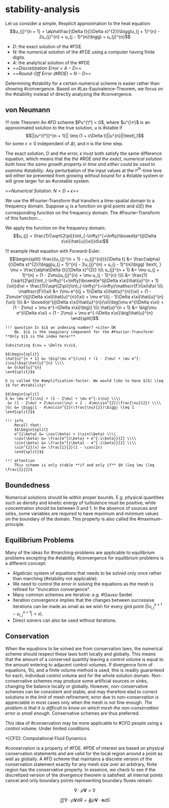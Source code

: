 # stability-analysis

Let us consider a simple, #explicit approximation to the heat equation: $$u_{j}^{n + 1} = \alpha\frac{\Delta t}{(\Delta x)^{2}}\bigg(u_{j + 1}^{n} - 2u_{j}^{n} + u_{j - 1}^{n}\bigg) + u_{j}^{n}$$

- $D$: the exact solution of the #FDE.
- $N$: the numerical solution of the #FDE using a computer having finite digits.
- $A$: the analytical solution of the #PDE
- ==*Discretization Error = $A - D$*==
- ==*Round-Off Error (#ROE) = $N - D$*==

Determining #stability for a certain numerical scheme is easier rather than showing #convergence. Based on #Lax-Equivalence-Theorem, we focus on the #stability instead of directly analyzing the #convergence.

## von Neumann
!!! note Theorem
	An #FD scheme $Pu^{\*} = 0$, where $u^{\*}$ is an approximated solution to the true solution, $u$ is #stable if $$||{u^{\*}}^{n + 1}|| \leq (1 + c\Delta t)||u^{n}||\text{,}$$ for some $c \geq 0$ independent of $\Delta t$, and $n$ is the time step.

The exact solution, $D$ and the error, $\epsilon$ must both satisfy the same difference equation, which means that the *the #ROE and the exact, numerical solution both have the same growth property in time and either could be used to examine #stability*. Any perturbation of the input values at the $n^{th}$-time leve will either be prevented from growing without bound for a #stable system or will grow larger for an #unstable system.

==*Numerical Solution: $N = D + \epsilon$*==

We use the #Fourier-Transform that transfers a time-spatial domain to a frequency domain. Suppose $u_{j}$ is a function on grid points and $\hat{u}(\xi)$ the corresponding function on the frequency domain. The #Fourier-Transform of this function:...

We apply the function on the frequency domain: $$u_{j} = \frac{1}{\sqrt{2\pi}}\int_{-\infty}^{+\infty}\boxed{e^{ij\Delta x\xi}\hat{u}(\xi)}d\xi$$

!!! example Heat equation with Forward-Euler.
	$$\begin{split}
	\frac{(u_{j}^{n + 1} - u_{j}^{n})}{\Delta t} &= \frac{\alpha}{(\Delta x)^{2}}\bigg(u_{j + 1}^{n} - 2u_{j}^{n} + u_{j - 1}^{n}\bigg) \text{, } \mu = \frac{\alpha\Delta t}{(\Delta x)^{2}} \\\\
	u_{j}^{n + 1} &= \mu u_{j + 1}^{n} + (1 - 2\mu)u_{j}^{n} + \mu u_{j - 1}^{n} \\\\
	 &= \frac{1}{\sqrt{2\pi}}\int_{-\infty}^{+\infty}\boxed{e^{ij\Delta x\xi}\hat{u}^{n + 1}(\xi)}d\xi = \frac{1}{\sqrt{2\pi}}\int_{-\infty}^{+\infty}\mathscr{F}(\xi)d\xi \\\\
	\mathscr{F}(\xi) &= (\mu e^{i(j + 1)\Delta x}\hat{u}^{n}(\xi) + (1 - 2\mu)e^{i(j)\Delta x\xi}\hat{u}^{n}(\xi) + \mu e^{i(j - 1)\Delta x\xi}\hat{u}^{n}(\xi)) \\\\
	 &= \boxed{e^{ij\Delta x\xi}\hat{u}^{n}(\xi)\big(\mu e^{i\Delta x\xi} + (1 - 2\mu) + \mu e^{-i\Delta x\xi}\big)} \\\\
	\hat{u}^{n + 1} &= \big(\mu e^{i\Delta x\xi} + (1 - 2\mu) + \mu e^{-i\Delta x\xi}\big)\hat{u}^{n}
	\end{split}$$

	!!! question Is $i$ an indexing number? <cite> DK
		No. $i$ is the imaginary component for the #Fourier-Transform! **Only $j$ is the index here!**

	Subsituting $\nu = \Delta x\xi$,

	$$\begin{split}
	\hat{u}^{n + 1} &= \big(\mu e^{i\nu} + (1 - 2\mu) + \mu e^{-	i\nu}\big)\hat{u}^{n} \\\\
	 &= G\hat{u}^{n}
	\end{split}$$

	G is called the #amplification-factor. We would like to have $|G| \leq 1$ for #stability!

	$$\begin{split}
	G &= \mu e^{i\nu} + (1 - 2\mu) + \mu e^{-i\nu} \\\\
	 &= (1 - 2\mu) + 2\mu\cos(\nu) = 1 - 4\mu\sin^{2}(\frac{\nu}{2}) \\\\
	|G| &= \bigg|1 - 4\mu\sin^{2}(\frac{\nu}{2})\bigg| \leq 1
	\end{split}$$

	!!! info
		Recall that:
		$$\begin{split}
		e^{i\beta} &= \cos(\beta) + i\sin(\beta) \\\\
		\cos(\beta) &= \frac{e^{i\beta} + e^{-i\beta}}{2} \\\\
		\sin(\beta) &= \frac{e^{i\beta} - e^{-i\beta}}{2} \\\\
		\sin^{2}(x) &= \frac{1}{2}(1 - \cos(2x)
		\end{split}$$

	!!! attention
		This scheme is only stable **if and only if** $0 \leq \mu \leq \frac{1}{2}$

## Boundedness
Numerical solutions should lie within proper bounds. E.g. physical quantities such as density and kinetic energy of turbulence must be positive, while concentration should be between $0$ and $1$. In the absence of sources and sinks, some variables are required to have maximum and minimum values on the boundary of the domain. This property is also called the #maximum-principle.

## Equilibrium Problems
Many of the ideas for #marching-problems are applicable to equilibrium problems excepting the #stability. #convergence for equilibrium problems is a different concept:

- Algebraic system of equations that needs to be solved only once rather than marching (#stability not applicable).
- We need to control the error in solving the equations as the mesh is refined for "truncation convergence".
- Many common schemes are iterative: e.g. #Gauss-Seidel.
- Iteration convergence implies that the changes between successive iterations can be made as small as we wish for every gird point ($|u_{i, j}^{n + 1} - u_{i, j}^{n+1}| < \epsilon$).
- Direct solvers can also be used without iterations.

## Conservation
When the equations to be solved are from conservation laws, the numerical scheme should respect these laws both locally and globally. This means that the amount of a conserved quantity leaving a control volume is equal to the amount entering to adjacent control volumes. If divergence form of equations, $\nabla\dot{u}$, and a finite volume method is used, this is readily guaranteed for each, individual control volume and for the whole solution domain. Non-conservative schemes may produce some artificial sources or sinks, changing the balance locally or globally. However, non-conservative schemes can be consistent and stable, and may therefore elad to correct solutions in the limit of mesh refinement; error due to non-conservation is appreciable in most cases only when the mesh is not fine enough. *The problem is that it is difficult to know on which mesh the non-conservation error is small enough.* Conservative schemes are thus preferred.

This idea of #conservation may be more applicable to #CFD people using a control volume. Under limited conditions

*[CFD]: Computational Fluid Dynamics

#conservation is a property of #FDE. #PDE of interest are based on physical conservation statements and are valid for the local region around a point as well as globally. A #FD scheme that maintains a discrete version of the conservation statement exactly for any mesh size over an arbitrary, finite region has the conservative property. In essence, we check to see if the discretized version of the divergence theorem is satisfied: all internal points cancel and only boundary points representing boundary fluxes remain:

$$\begin{equation}
\nabla\cdot\rho\mathbf{V} = 0
\label{eq:steady_flow_continuity}
\end{equation}$$

$$\begin{equation}
\iiint\nabla\cdot\rho\mathbf{V}dR = \oiint\rho\mathbf{V}\cdot\mathbf{n}dS
\label{eq:application_of_divergence_theorem}
\end{equation}$$